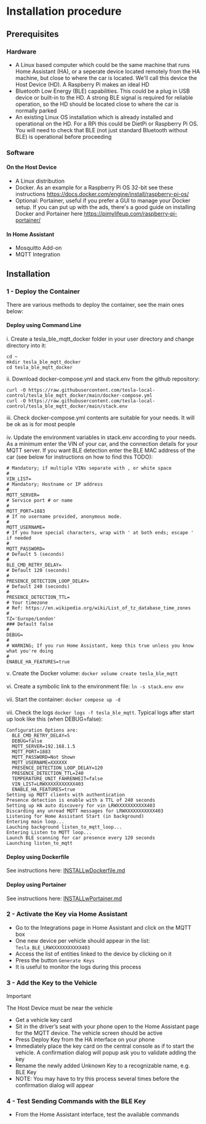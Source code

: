 # Installation procedure

## Prerequisites

### Hardware
- A Linux based computer which could be the same machine that runs Home Assistant (HA), or a seperate device located remotely from the HA machine, but close to where the car is located. We'll call this device the Host Device (HD). A Raspberry Pi makes an ideal HD
- Bluetooth Low Energy (BLE) capabilities. This could be a plug in USB device or built-in to the HD. A strong BLE signal is required for reliable operation, so the HD should be located close to where the car is normally parked
- An existing Linux OS installation which is already installed and operational on the HD. For a RPi this could be DietPi or Raspberry Pi OS. You will need to check that BLE (not just standard Bluetooth without BLE) is operational before proceeding

### Software
#### On the Host Device
- A Linux distribution
- Docker. As an example for a Raspberry Pi OS 32-bit see these instructions https://docs.docker.com/engine/install/raspberry-pi-os/
- Optional: Portainer, useful if you prefer a GUI to manage your Docker setup. If you can put up with the ads, there's a good guide on installing Docker and Portainer here https://pimylifeup.com/raspberry-pi-portainer/

#### In Home Assistant
- Mosquitto Add-on
- MQTT Integration

## Installation

### 1 - Deploy the Container ###
There are various methods to deploy the container, see the main ones below:

#### Deploy using Command Line ####
i. Create a tesla_ble_mqtt_docker folder in your user directory and change directory into it:
   ```shell
   cd ~
   mkdir tesla_ble_mqtt_docker
   cd tesla_ble_mqtt_docker
   ```
ii. Download docker-compose.yml and stack.env from the github repository:
   ```shell
   curl -O https://raw.githubusercontent.com/tesla-local-control/tesla_ble_mqtt_docker/main/docker-compose.yml
   curl -O https://raw.githubusercontent.com/tesla-local-control/tesla_ble_mqtt_docker/main/stack.env
   ```
iii. Check docker-compose.yml contents are suitable for your needs. It will be ok as is for most people
<br /><br />
iv. Update the environment variables in stack.env according to your needs. As a minimum enter the VIN of your car, and the connection details for your MQTT server. If you want BLE detection enter the BLE MAC address of the car (see below for instructions on how to find this TODO):
  ```shell
  # Mandatory; if multiple VINs separate with , or white space
  #
  VIN_LIST=
  # Mandatory; Hostname or IP address
  #
  MQTT_SERVER=
  # Service port # or name
  #
  MQTT_PORT=1883
  # If no username provided, anonymous mode.
  #
  MQTT_USERNAME=
  # If you have special characters, wrap with ' at both ends; escape ' if needed
  #
  MQTT_PASSWORD=
  # Default 5 (seconds)
  #
  BLE_CMD_RETRY_DELAY=
  # Default 120 (seconds)
  #
  PRESENCE_DETECTION_LOOP_DELAY=
  # Default 240 (seconds)
  #
  PRESENCE_DETECTION_TTL=
  # Your timezone
  # Ref: https://en.wikipedia.org/wiki/List_of_tz_database_time_zones
  #
  TZ='Europe/London'
  ### Default false
  #
  DEBUG=
  #
  # WARNING; If you run Home Assistant, keep this true unless you know what you're doing
  #
  ENABLE_HA_FEATURES=true
  ```
v. Create the Docker volume: `docker volume create tesla_ble_mqtt`
<br /><br />
vi. Create a symbolic link to the environment file: `ln -s stack.env env`
<br /><br />
vii. Start the container: `docker compose up -d`
<br /><br />
vii. Check the logs `docker logs -f tesla_ble_mqtt`. Typical logs after start up look like this (when DEBUG=false):
  ```
  Configuration Options are:
    BLE_CMD_RETRY_DELAY=5
    DEBUG=false
    MQTT_SERVER=192.168.1.5
    MQTT_PORT=1883
    MQTT_PASSWORD=Not Shown
    MQTT_USERNAME=XXXXXX
    PRESENCE_DETECTION_LOOP_DELAY=120
    PRESENCE_DETECTION_TTL=240
    TEMPERATURE_UNIT_FAHRENHEIT=false
    VIN_LIST=LRWXXXXXXXXXXX403
    ENABLE_HA_FEATURES=true
  Setting up MQTT clients with authentication
  Presence detection is enable with a TTL of 240 seconds
  Setting up HA auto discovery for vin LRWXXXXXXXXXXX403
  Discarding any unread MQTT messages for LRWXXXXXXXXXXX403
  Listening for Home Assistant Start (in background)
  Entering main loop...
  Lauching background listen_to_mqtt_loop...
  Entering Listen to MQTT loop...
  Launch BLE scanning for car presence every 120 seconds
  Launching listen_to_mqtt
  ```
#### Deploy using Dockerfile ####
See instructions here: [INSTALLwDockerfile.md](INSTALLwDockerfile.md)

#### Deploy using Portainer ####
See instructions here: [INSTALLwPortainer.md](INSTALLwPortainer.md)

### 2 - Activate the Key via Home Assistant
- Go to the Integrations page in Home Assistant and click on the MQTT box
- One new device per vehicle should appear in the list: `Tesla_BLE_LRWXXXXXXXXXXX403`
- Access the list of entities linked to the device by clicking on it
- Press the button `Generate Keys`
- It is useful to monitor the logs during this process

### 3 - Add the Key to the Vehicle ###

> [!Important]
> The Host Device must be near the vehicle

- Get a vehicle key card
- Sit in the driver’s seat with your phone open to the Home Assistant page for the MQTT device. The vehicle screen should be active
- Press Deploy Key from the HA interface on your phone
- Immediately place the key card on the central console as if to start the vehicle. A confirmation dialog will popup ask you to validate adding the key
- Rename the newly added Unknown Key to a recognizable name, e.g. BLE Key
- NOTE: You may have to try this process several times before the confirmation dialog will appear

### 4 - Test Sending Commands with the BLE Key
- From the Home Assistant interface, test the available commands

